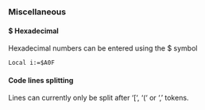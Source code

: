 ### Miscellaneous

#### $ Hexadecimal

Hexadecimal numbers can be entered using the $ symbol
```
Local i:=$A0F
```

#### Code lines splitting

Lines can currently only be split after ‘[‘, ‘(‘ or ‘,’ tokens.

